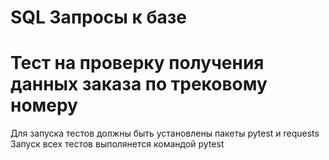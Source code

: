 # SQL Запросы к базе
# Тест на проверку получения данных заказа по трековому номеру
Для запуска тестов должны быть установлены пакеты pytest и requests
Запуск всех тестов выполянется командой pytest
